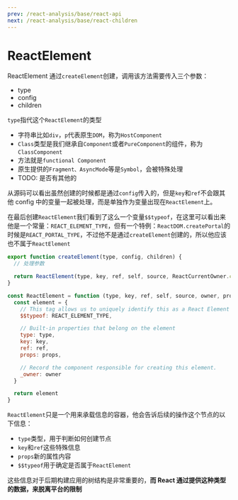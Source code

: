 ```yaml
---
prev: /react-analysis/base/react-api
next: /react-analysis/base/react-children
---
```


# ReactElement

ReactElement 通过`createElement`创建，调用该方法需要传入三个参数：

- type
- config
- children

`type`指代这个`ReactElement`的类型

- 字符串比如`div`，`p`代表原生`DOM`，称为`HostComponent`
- `Class`类型是我们继承自`Component`或者`PureComponent`的组件，称为`ClassComponent`
- 方法就是`functional Component`
- 原生提供的`Fragment、AsyncMode`等是`Symbol`，会被特殊处理
- TODO: 是否有其他的

从源码可以看出虽然创建的时候都是通过`config`传入的，但是`key`和`ref`不会跟其他 config 中的变量一起被处理，而是单独作为变量出现在`ReactElement`上。

在最后创建`ReactElement`我们看到了这么一个变量`$$typeof`，在这里可以看出来他是一个常量：`REACT_ELEMENT_TYPE`，但有一个特例：`ReactDOM.createPortal`的时候是`REACT_PORTAL_TYPE`，不过他不是通过`createElement`创建的，所以他应该也不属于`ReactElement`

```js
export function createElement(type, config, children) {
  // 处理参数

  return ReactElement(type, key, ref, self, source, ReactCurrentOwner.current, props)
}

const ReactElement = function (type, key, ref, self, source, owner, props) {
  const element = {
    // This tag allows us to uniquely identify this as a React Element
    $$typeof: REACT_ELEMENT_TYPE,

    // Built-in properties that belong on the element
    type: type,
    key: key,
    ref: ref,
    props: props,

    // Record the component responsible for creating this element.
    _owner: owner
  }

  return element
}
```

`ReactElement`只是一个用来承载信息的容器，他会告诉后续的操作这个节点的以下信息：

- `type`类型，用于判断如何创建节点
- `key`和`ref`这些特殊信息
- `props`新的属性内容
- `$$typeof`用于确定是否属于`ReactElement`

这些信息对于后期构建应用的树结构是非常重要的，**而 React 通过提供这种类型的数据，来脱离平台的限制**
